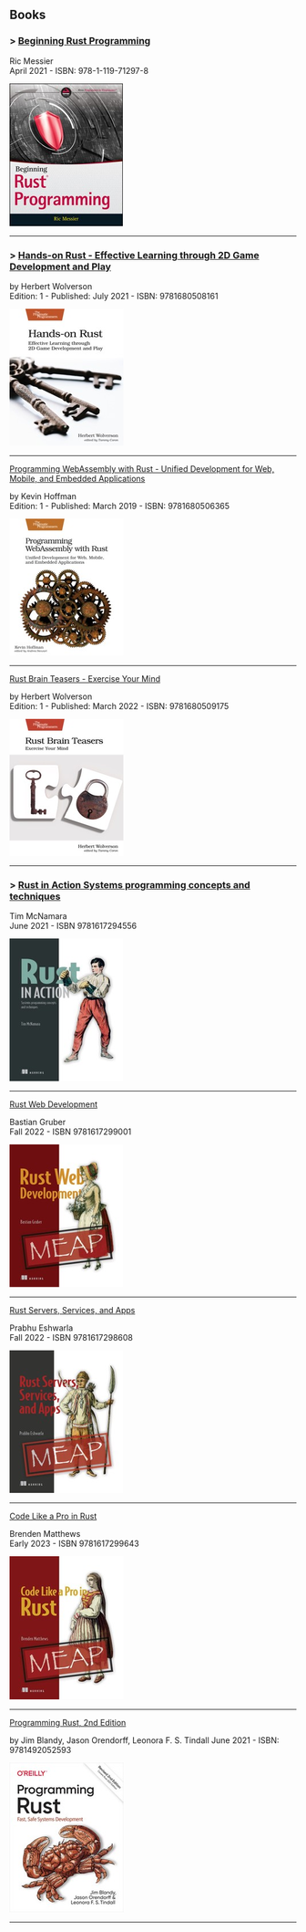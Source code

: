 ## Books

### > [**Beginning Rust Programming**](https://www.wiley.com/en-gb/Beginning+Rust+Programming-p-9781119712978)  

Ric Messier  
April 2021 - ISBN: 978-1-119-71297-8  

![](images/Beginning_Rust_Programming.jpg)

---

### > [**Hands-on Rust - Effective Learning through 2D Game Development and Play**](https://pragprog.com/titles/hwrust/hands-on-rust/)  

by Herbert Wolverson  
Edition: 1 - Published: July 2021 - ISBN: 9781680508161  

![](images/Hands-on_Rust.jpg)

---

[Programming WebAssembly with Rust - Unified Development for Web, Mobile, and Embedded Applications](https://pragprog.com/titles/khrust/programming-webassembly-with-rust/)  

by Kevin Hoffman  
Edition: 1 - Published: March 2019 - ISBN: 9781680506365  

![](images/Programming_WebAssembly_with_Rust.jpg)

---

[Rust Brain Teasers - Exercise Your Mind](https://pragprog.com/titles/hwrustbrain/rust-brain-teasers/)  

by Herbert Wolverson  
Edition: 1 - Published: March 2022 - ISBN: 9781680509175  

![](images/Rust_Brain_Teasers.jpg)

---

### > [**Rust in Action Systems programming concepts and techniques**](https://www.manning.com/books/rust-in-action)  

Tim McNamara  
June 2021 - ISBN 9781617294556  

![](images/Rust_in_Action.jpeg)

---

[Rust Web Development](https://www.manning.com/books/rust-web-development?query=rust)  

Bastian Gruber  
Fall 2022 - ISBN 9781617299001

![](images/Rust_Web_Development.jpeg)

---

[Rust Servers, Services, and Apps](https://www.manning.com/books/rust-servers-services-and-apps?query=rust)  

Prabhu Eshwarla  
Fall 2022 - ISBN 9781617298608

![](images/Rust_Servers_Services_and_Apps.jpeg)

---

[Code Like a Pro in Rust](https://www.manning.com/books/code-like-a-pro-in-rust?query=rust)  

Brenden Matthews  
Early 2023 - ISBN 9781617299643

![](images/Code_Like_a_Pro_in_Rust_200x.jpg)

---

[Programming Rust, 2nd Edition](https://www.oreilly.com/library/view/programming-rust-2nd/9781492052586/)  

by Jim Blandy, Jason Orendorff, Leonora F. S. Tindall
June 2021 - ISBN: 9781492052593

![](images/Programming_Rust.jpeg)

---
